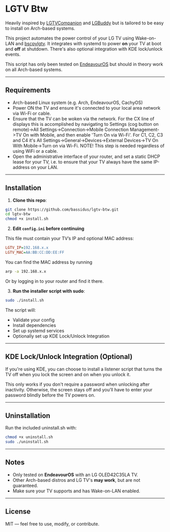 # LGTV Btw

Heavily inspired by [LGTVCompanion](https://github.com/JPersson77/LGTVCompanion) and [LGBuddy](https://github.com/Faceless3882/LG_Buddy) but is tailored to be easy to install on Arch-based systems.

This project automates the power control of your LG TV using Wake-on-LAN and [bscpylgtv](https://github.com/chros73/bscpylgtv). It integrates with systemd to power **on** your TV at boot and **off** at shutdown. There's also optional integration with KDE lock/unlock events.

This script has only been tested on [EndeavourOS](https://endeavouros.com) but should in theory work on all Arch-based systems.

---

## Requirements

- Arch-based Linux system (e.g. Arch, EndeavourOS, CachyOS)
- Power ON the TV and ensure it's connected to your local area network via Wi-Fi or cable.
- Ensure that the TV can be woken via the network. For the CX line of displays this is accomplished by navigating to Settings (cog button on remote)->All Settings->Connection->Mobile Connection Management->TV On with Mobile, and then enable 'Turn On via Wi-Fi'. For C1, C2, C3 and C4 it's All Settings->General->Devices->External Devices->TV On With Mobile->Turn on via Wi-Fi. NOTE! This step is needed regardless of using WiFi or a cable.
- Open the administrative interface of your router, and set a static DHCP lease for your TV, i.e. to ensure that your TV always have the same IP-address on your LAN.

---

## Installation

1. **Clone this repo**:
```bash
git clone https://github.com/bassidus/lgtv-btw.git
cd lgtv-btw
chmod +x install.sh
```

2. **Edit `config.ini` before continuing**

This file must contain your TV’s IP and optional MAC address:

```ini
LGTV_IP=192.168.x.x
LGTV_MAC=AA:BB:CC:DD:EE:FF
```
You can find the MAC address by running
```bash
arp -a 192.168.x.x
```
Or by logging in to your router and find it there.

3. **Run the installer script with sudo**:

```bash
sudo ./install.sh
```

The script will:

* Validate your config
* Install dependencies
* Set up systemd services
* Optionally set up KDE Lock/Unlock Integration

---

## KDE Lock/Unlock Integration (Optional)

If you're using KDE, you can choose to install a listener script that turns the TV off when you lock the screen and on when you unlock it.

This only works if you don't require a password when unlocking after inactivity. Otherwise, the screen stays off and you’ll have to enter your password blindly before the TV powers on.

---

## Uninstallation

Run the included uninstall.sh with:

```bash
chmod +x uninstall.sh
sudo ./uninstall.sh
```

---

## Notes

* Only tested on **EndeavourOS** with an LG OLED42C35LA TV.
* Other Arch-based distros and LG TV's **may work**, but are not guaranteed.
* Make sure your TV supports and has Wake-on-LAN enabled.

---

## License

MIT — feel free to use, modify, or contribute.
